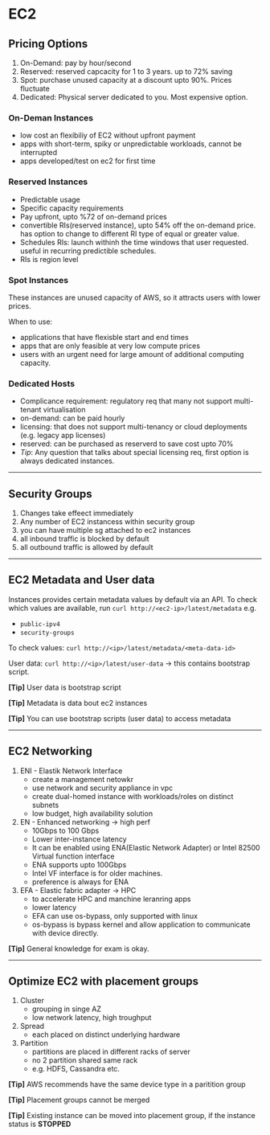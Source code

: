 # EC2

## Pricing Options
1. On-Demand: pay by hour/second
2. Reserved: reserved capcacity for 1 to 3 years. up to 72% saving
3. Spot: purchase unused capacity at a discount upto 90%. Prices fluctuate
4. Dedicated: Physical server dedicated to you. Most expensive option.

### On-Deman Instances
- low cost an flexibiliy of EC2 without upfront payment
- apps with short-term, spiky or unpredictable workloads, cannot be interrupted
- apps developed/test on ec2 for first time

### Reserved Instances
- Predictable usage
- Specific capacity requirements
- Pay upfront, upto %72 of on-demand prices
- convertible RIs(reserved instance), upto 54% off the on-demand price. has option to change to different RI type of equal or greater value.
- Schedules RIs: launch withinh the time windows that user requested. useful in recurring predictible schedules.
- RIs is region level

### Spot Instances

These instances are unused capacity of AWS, so it attracts users with lower prices. 

When to use: 
  - applications that have flexisble start and end times
  - apps that are only feasible at very low compute prices
  - users with an urgent need for large amount of additional computing capacity. 

### Dedicated Hosts
  - Complicance requirement: regulatory req that many not support multi-tenant virtualisation
  - on-demand: can be paid hourly
  - licensing: that does not support multi-tenancy or cloud deployments (e.g. legacy app licenses)
  - reserved: can be purchased as reserverd to save cost upto 70%
  - *Tip*: Any question that talks about special licensing req, first option is always dedicated instances.
-----
 ## Security Groups
 1. Changes take effeect immediately
 2. Any number of EC2 instancess within security group
 3. you can have multiple sg attached to ec2 instances
 4. all inbound traffic is blocked by default
 5. all outbound traffic is allowed by default

-----
## EC2 Metadata and User data

Instances provides certain metadata values by default via an API. To check which values are available, run `curl http://<ec2-ip>/latest/metadata`
e.g.
- `public-ipv4`
- `security-groups`

To check values: `curl http://<ip>/latest/metadata/<meta-data-id>`


User data: `curl http://<ip>/latest/user-data` -> this contains bootstrap script.

**[Tip]** User data is bootstrap script

**[Tip]** Metadata is data bout ec2 instances

**[Tip]** You can use bootstrap scripts (user data) to access metadata


----

## EC2 Networking

1. ENI - Elastik Network Interface
    - create a management netowkr
    - use network and security appliance in vpc
    - create dual-homed instance with workloads/roles on distinct subnets
    - low budget, high availability solution
2. EN - Enhanced networking -> high perf
   - 10Gbps to 100 Gbps
   - Lower inter-instance latency
   - It can be enabled using ENA(Elastic Network Adapter) or Intel 82500 Virtual function interface
   - ENA supports upto 100Gbps
   - Intel VF interface is for older machines.
   - preference is always for ENA 
3. EFA - Elastic fabric adapter -> HPC
   - to accelerate HPC and manchine leranring apps
   - lower latency
   - EFA can use os-bypass, only supported with linux 
   - os-bypass is bypass kernel and allow application to communicate with device directly.

**[Tip]** General knowledge for exam is okay.

-----

## Optimize EC2 with placement groups

1. Cluster
   - grouping in singe AZ
   - low network latency, high troughput
2. Spread
   - each placed on distinct underlying hardware
3. Partition
   - partitions are placed in different racks of server
   - no 2 partition shared same rack
   - e.g. HDFS, Cassandra etc.
    
**[Tip]** AWS recommends have the same device type in a paritition group

**[Tip]** Placement groups cannot be merged

**[Tip]** Existing instance can be moved into placement group, if the instance status is **STOPPED**
